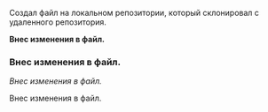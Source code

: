 Создал файл на локальном репозитории, который склонировал с удаленного репозитория.

**Внес изменения в файл.**

### Внес изменения в файл. ###

*Внес изменения в файл.*

Внес изменения в файл.